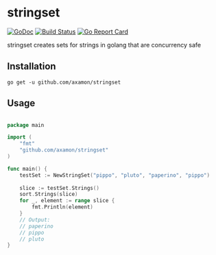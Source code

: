 # stringset

[![GoDoc](https://godoc.org/github.com/axamon/stringset?status.svg)](https://godoc.org/github.com/axamon/stringset)
[![Build Status](https://travis-ci.org/axamon/stringset.svg?branch=master)](https://travis-ci.org/axamon/stringset)
[![Go Report Card](https://goreportcard.com/badge/github.com/axamon/stringset)](https://goreportcard.com/report/github.com/axamon/stringset)


stringset creates sets for strings in golang that are concurrency safe



## Installation
```go get -u github.com/axamon/stringset```

## Usage
```go

package main

import (
    "fmt"
    "github.com/axamon/stringset"
)

func main() {
    testSet := NewStringSet("pippo", "pluto", "paperino", "pippo")
      
	slice := testSet.Strings()
	sort.Strings(slice)
	for _, element := range slice {
		fmt.Println(element)
	}
	// Output:
	// paperino
	// pippo
	// pluto
}
```


